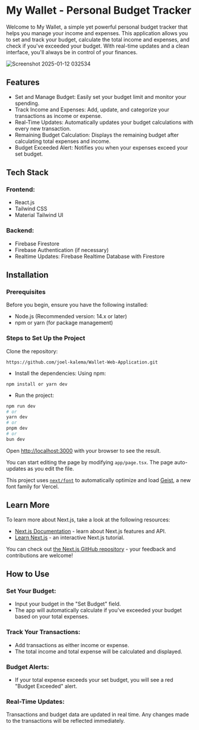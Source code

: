 # My Wallet - Personal Budget Tracker
Welcome to My Wallet, a simple yet powerful personal budget tracker that helps you manage your income and expenses. This application allows you to set and track your budget, calculate the total income and expenses, and check if you've exceeded your budget. With real-time updates and a clean interface, you'll always be in control of your finances.

![Screenshot 2025-01-12 032534](https://github.com/user-attachments/assets/7841b71c-3fad-4d48-ae92-9e0d0d214f5d)

## Features

- Set and Manage Budget: Easily set your budget limit and monitor your spending.
- Track Income and Expenses: Add, update, and categorize your transactions as income or expense.
- Real-Time Updates: Automatically updates your budget calculations with every new transaction.
- Remaining Budget Calculation: Displays the remaining budget after calculating total expenses and income.
- Budget Exceeded Alert: Notifies you when your expenses exceed your set budget.

## Tech Stack

### Frontend:
- React.js
- Tailwind CSS
- Material Tailwind UI
### Backend:
- Firebase Firestore
- Firebase Authentication (if necessary)
- Realtime Updates: Firebase Realtime Database with Firestore

## Installation
### Prerequisites
Before you begin, ensure you have the following installed:

- Node.js (Recommended version: 14.x or later)
- npm or yarn (for package management)

### Steps to Set Up the Project
Clone the repository:

````
https://github.com/joel-kalema/Wallet-Web-Application.git

````

- Install the dependencies: Using npm:

````
npm install or yarn dev
````

- Run the project:

```bash
npm run dev
# or
yarn dev
# or
pnpm dev
# or
bun dev
```

Open [http://localhost:3000](http://localhost:3000) with your browser to see the result.

You can start editing the page by modifying `app/page.tsx`. The page auto-updates as you edit the file.

This project uses [`next/font`](https://nextjs.org/docs/app/building-your-application/optimizing/fonts) to automatically optimize and load [Geist](https://vercel.com/font), a new font family for Vercel.

## Learn More

To learn more about Next.js, take a look at the following resources:

- [Next.js Documentation](https://nextjs.org/docs) - learn about Next.js features and API.
- [Learn Next.js](https://nextjs.org/learn) - an interactive Next.js tutorial.

You can check out [the Next.js GitHub repository](https://github.com/vercel/next.js) - your feedback and contributions are welcome!

## How to Use
### Set Your Budget:

- Input your budget in the "Set Budget" field.
- The app will automatically calculate if you've exceeded your budget based on your total expenses.

### Track Your Transactions:

- Add transactions as either income or expense.
- The total income and total expense will be calculated and displayed.

### Budget Alerts:

- If your total expense exceeds your set budget, you will see a red "Budget Exceeded" alert.

### Real-Time Updates:

Transactions and budget data are updated in real time. Any changes made to the transactions will be reflected immediately.